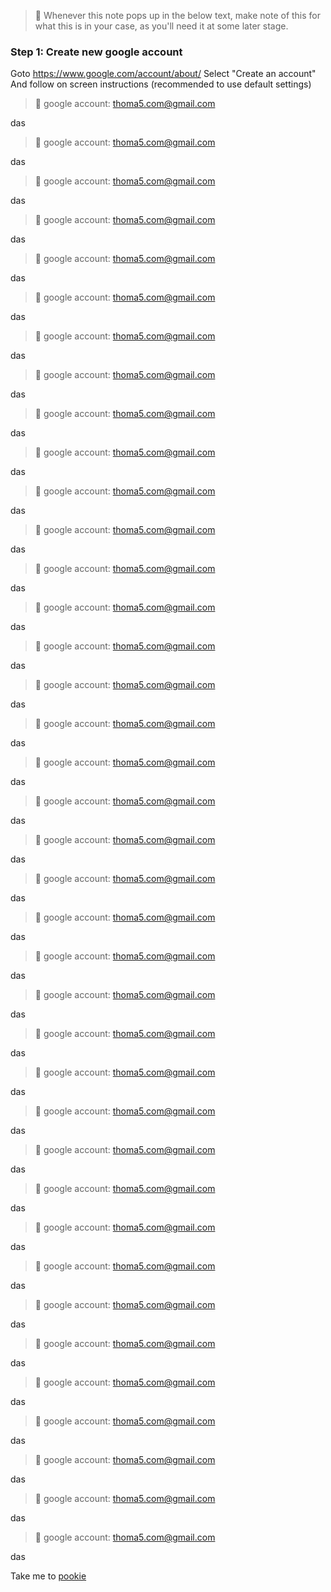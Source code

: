 
> &#128221; Whenever this note pops up in the below text, make note of this for what this is in your case, as you'll need it at some later stage.
  

### Step 1: Create new google account

Goto https://www.google.com/account/about/
Select "Create an account"
And follow on screen instructions (recommended to use default settings)

<a name="pookie"></a>
> &#128221; google account: thoma5.com@gmail.com

das
> &#128221; google account: thoma5.com@gmail.com

das
> &#128221; google account: thoma5.com@gmail.com

das
> &#128221; google account: thoma5.com@gmail.com

das
> &#128221; google account: thoma5.com@gmail.com

das
> &#128221; google account: thoma5.com@gmail.com

das
> &#128221; google account: thoma5.com@gmail.com

das
> &#128221; google account: thoma5.com@gmail.com

das
> &#128221; google account: thoma5.com@gmail.com

das
> &#128221; google account: thoma5.com@gmail.com

das
> &#128221; google account: thoma5.com@gmail.com

das
> &#128221; google account: thoma5.com@gmail.com

das
> &#128221; google account: thoma5.com@gmail.com

das
> &#128221; google account: thoma5.com@gmail.com

das
> &#128221; google account: thoma5.com@gmail.com

das
> &#128221; google account: thoma5.com@gmail.com

das
> &#128221; google account: thoma5.com@gmail.com

das
> &#128221; google account: thoma5.com@gmail.com

das
> &#128221; google account: thoma5.com@gmail.com

das
> &#128221; google account: thoma5.com@gmail.com

das
> &#128221; google account: thoma5.com@gmail.com

das
> &#128221; google account: thoma5.com@gmail.com

das
> &#128221; google account: thoma5.com@gmail.com

das
> &#128221; google account: thoma5.com@gmail.com

das
> &#128221; google account: thoma5.com@gmail.com

das
> &#128221; google account: thoma5.com@gmail.com

das
> &#128221; google account: thoma5.com@gmail.com

das
> &#128221; google account: thoma5.com@gmail.com

das
> &#128221; google account: thoma5.com@gmail.com

das
> &#128221; google account: thoma5.com@gmail.com

das
> &#128221; google account: thoma5.com@gmail.com

das
> &#128221; google account: thoma5.com@gmail.com

das
> &#128221; google account: thoma5.com@gmail.com

das
> &#128221; google account: thoma5.com@gmail.com

das
> &#128221; google account: thoma5.com@gmail.com

das
> &#128221; google account: thoma5.com@gmail.com

das
> &#128221; google account: thoma5.com@gmail.com

das
> &#128221; google account: thoma5.com@gmail.com

das

Take me to [pookie](#pookie)
